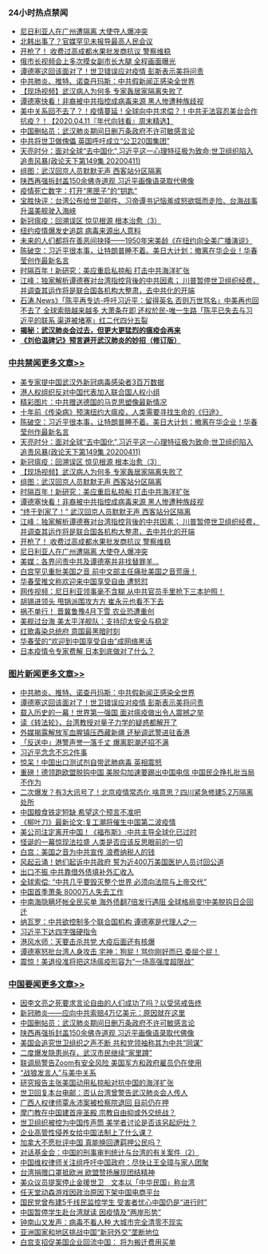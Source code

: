 <div class="catlist">
<h3>24小时热点禁闻</h3>
<ul>
<li><a href="https://github.com/fqnews/bnews/blob/master/cbnews/20200411/1310545.md">尼日利亚人在广州遭隔离 大使夺人爆冲突</a></li>
<li><a href="https://github.com/fqnews/bnews/blob/master/cnnews/20200411/1310588.md">北韩出事了？官媒罕见未报导最高人民会议</a></li>
<li><a href="https://github.com/fqnews/bnews/blob/master/cbnews/20200411/1310563.md">开枪了！ 收费过高成都水果批发商抗议 警察维稳</a></li>
<li><a href="https://github.com/fqnews/bnews/blob/master/baitai/20200411/1310576.md">俄市长视频会上多次摸女副市长大腿 全程画面曝光</a></li>
<li><a href="https://github.com/fqnews/bnews/blob/master/topimagenews/20200411/1310561.md">谭德塞这回该面对了！世卫错误应对疫情 彭斯表示美将问责</a></li>
<li><a href="https://github.com/fqnews/bnews/blob/master/topimagenews/20200411/1310562.md">中共肺炎、推特、诺查丹玛斯：中共假新闻正感染全世界</a></li>
<li><a href="https://github.com/fqnews/bnews/blob/master/cbnews/20200411/1310596.md">【现场视频】武汉病人为何多 专家轰居家隔离失败了</a></li>
<li><a href="https://github.com/fqnews/bnews/blob/master/cbnews/20200411/1310583.md">谭德塞快看！非裔被中共指控成病毒来源 黑人惨遭种族歧视</a></li>
<li><a href="https://github.com/fqnews/bnews/blob/master/taiwannews/20200411/1310605.md">美中关系回不去了？！疫情蔓延！全球向中共求偿？！中共无法容忍美台合作抗疫？！【2020.04.11『年代向钱看』周末精选】</a></li>
<li><a href="https://github.com/fqnews/bnews/blob/master/headline/20200411/1310601.md">中国删帖员：武汉肺炎期间日删万条政府不许可敏感言论</a></li>
<li><a href="https://github.com/fqnews/bnews/blob/master/ssgc/20200411/1310606.md">中共将世卫做傀儡 英国呼吁成立“公卫20国集团”</a></li>
<li><a href="https://github.com/fqnews/bnews/blob/master/cbnews/20200412/1310618.md">天亮时分：面对全球“去中国化”,习近平这一心理特征极为致命;世卫组织陷入追责风暴(政论天下第149集 20200411) </a></li>
<li><a href="https://github.com/fqnews/bnews/blob/master/cbnews/20200411/1310595.md">组图：武汉回京人员默默无声 西客站分区隔离</a></li>
<li><a href="https://github.com/fqnews/bnews/blob/master/headline/20200411/1310600.md">陕西再强拆封盖150余佛寺道观 习近平画像语录取代佛像</a></li>
<li><a href="https://github.com/fqnews/bnews/blob/master/ssgc/20200411/1310610.md">疫情死亡数字：打开“黑匣子”的“钥匙”</a></li>
<li><a href="https://github.com/fqnews/bnews/blob/master/bannedvideo/20200411/1310611.md">宝胜快评：台湾公布给世卫邮件、习帝谭书记恼羞成怒欲铤而走险、台海战事升温美舰驶入海峡</a></li>
<li><a href="https://github.com/fqnews/bnews/blob/master/cbnews/20200411/1310607.md">新冠瘟疫：回溯误区 惊见根源 根本治愈（3）</a></li>
<li><a href="https://github.com/fqnews/bnews/blob/master/comments/20200411/1310547.md">纽约疫情爆发史追踪 病毒来源出人意料</a></li>
<li><a href="https://github.com/fqnews/bnews/blob/master/comments/20200411/1310594.md">未来的人们都将在善恶间抉择——1950年宋美龄《在纽约向全美广播演说》</a></li>
<li><a href="https://github.com/fqnews/bnews/blob/master/cbnews/20200412/1310620.md">陈破空：习近平很本事，让特朗普睡不着。美日大计划：撤离在华企业！华春莹创作最新名言 </a></li>
<li><a href="https://github.com/fqnews/bnews/blob/master/cbnews/20200411/1310584.md">时隔百年！新研究：美应重启私掠船 打击中共海洋扩张</a></li>
<li><a href="https://github.com/fqnews/bnews/blob/master/cbnews/20200411/1310570.md">江峰：独家解析谭德赛对台湾指控背後的中共因素； 川普暂停世卫组织经费，并调查其运作将是联合国各机构大整肃，去中共化的开端</a></li>
<li><a href="https://github.com/fqnews/bnews/blob/master/bannedvideo/20200412/1310613.md">石涛.News》「陈平再专访-呼吁习近平：留得英名 否则万世骂名」中美再也回不去了 全球索赔越来越多 大萧条在即 还权於民-唯一生路「陈平已失去与习近平的联系 渠道被堵塞」红二代四分五裂 </a></li>
<li><b><a href="https://github.com/fqnews/bnews/blob/master/comments/20200211/1275071.md" target="_blank">揭秘：武汉肺炎会过去，但更大更猛烈的瘟疫会再来</a></b></li>
<li><b><a href="https://github.com/fqnews/bnews/blob/master/comments/20200207/1272816.md" target="_blank">《刘伯温碑记》预言避开武汉肺炎的妙招（修订版）</a></b></li>
</ul>
</div>

<div class="catlist">
<h3><a href="https://github.com/fqnews/bnews/blob/master/cbnews/" target="_blank">中共禁闻</a><span><a href="https://github.com/fqnews/bnews/blob/master/cbnews/" target="_blank" rel="nofollow">更多文章>></a></span></h3>
<ul>
<li><a href="https://github.com/fqnews/bnews/blob/master/cbnews/20200412/1310661.md" target="_blank">美专家提中国武汉外新冠病毒感染者3百万数据</a></li>
<li><a href="https://github.com/fqnews/bnews/blob/master/cbnews/20200412/1310660.md" target="_blank">港人权组织反对中国代表加入联合国人权小组</a></li>
<li><a href="https://github.com/fqnews/bnews/blob/master/cbnews/20200412/1310623.md" target="_blank">精彩图片：中共赠送德国的马克思塑像最新情况</a></li>
<li><a href="https://github.com/fqnews/bnews/blob/master/cbnews/20200412/1310617.md" target="_blank">十年前《传染病》预演纽约大瘟疫，人类需要寻找生命的《归途》</a></li>
<li><a href="https://github.com/fqnews/bnews/blob/master/cbnews/20200412/1310620.md" target="_blank">陈破空：习近平很本事，让特朗普睡不着。美日大计划：撤离在华企业！华春莹创作最新名言</a></li>
<li><a href="https://github.com/fqnews/bnews/blob/master/cbnews/20200412/1310618.md" target="_blank">天亮时分：面对全球“去中国化”,习近平这一心理特征极为致命;世卫组织陷入追责风暴(政论天下第149集 20200411)</a></li>
<li><a href="https://github.com/fqnews/bnews/blob/master/cbnews/20200411/1310607.md" target="_blank">新冠瘟疫：回溯误区 惊见根源 根本治愈（3）</a></li>
<li><a href="https://github.com/fqnews/bnews/blob/master/cbnews/20200411/1310596.md" target="_blank">【现场视频】武汉病人为何多 专家轰居家隔离失败了</a></li>
<li><a href="https://github.com/fqnews/bnews/blob/master/cbnews/20200411/1310595.md" target="_blank">组图：武汉回京人员默默无声 西客站分区隔离</a></li>
<li><a href="https://github.com/fqnews/bnews/blob/master/cbnews/20200411/1310584.md" target="_blank">时隔百年！新研究：美应重启私掠船 打击中共海洋扩张</a></li>
<li><a href="https://github.com/fqnews/bnews/blob/master/cbnews/20200411/1310583.md" target="_blank">谭德塞快看！非裔被中共指控成病毒来源 黑人惨遭种族歧视</a></li>
<li><a href="https://github.com/fqnews/bnews/blob/master/cbnews/20200411/1310571.md" target="_blank">“终于到家了！” 武汉回京人员默默无声 西客站分区隔离</a></li>
<li><a href="https://github.com/fqnews/bnews/blob/master/cbnews/20200411/1310570.md" target="_blank">江峰：独家解析谭德赛对台湾指控背後的中共因素； 川普暂停世卫组织经费，并调查其运作将是联合国各机构大整肃，去中共化的开端</a></li>
<li><a href="https://github.com/fqnews/bnews/blob/master/cbnews/20200411/1310563.md" target="_blank">开枪了！ 收费过高成都水果批发商抗议 警察维稳</a></li>
<li><a href="https://github.com/fqnews/bnews/blob/master/cbnews/20200411/1310545.md" target="_blank">尼日利亚人在广州遭隔离 大使夺人爆冲突</a></li>
<li><a href="https://github.com/fqnews/bnews/blob/master/cbnews/20200411/1310536.md" target="_blank">美媒：各界问责中共及谭德塞并非找替罪羊…</a></li>
<li><a href="https://github.com/fqnews/bnews/blob/master/cbnews/20200411/1310535.md" target="_blank">白宫罕见重批美国之音 前中文部主任痛批美国之音荒唐！</a></li>
<li><a href="https://github.com/fqnews/bnews/blob/master/cbnews/20200411/1310502.md" target="_blank">华春莹推文称欢迎来中国享受自由 遭怒怼</a></li>
<li><a href="https://github.com/fqnews/bnews/blob/master/cbnews/20200411/1310492.md" target="_blank">网传视频：尼日利亚领事毫不含糊 从中共官员手里抢下三本护照！</a></li>
<li><a href="https://github.com/fqnews/bnews/blob/master/cbnews/20200411/1310491.md" target="_blank">胡锡进领头 甩锅派围攻方方 崔永元也看不下去</a></li>
<li><a href="https://github.com/fqnews/bnews/blob/master/cbnews/20200411/1310490.md" target="_blank">祸不单行！ 晋冀鲁豫4月下雪 农业恐遭重创</a></li>
<li><a href="https://github.com/fqnews/bnews/blob/master/cbnews/20200411/1310464.md" target="_blank">美舰过台海 美太平洋舰队：支持印太安全与稳定</a></li>
<li><a href="https://github.com/fqnews/bnews/blob/master/cbnews/20200411/1310428.md" target="_blank">红歌毒染总统府 意国最黑暗时刻</a></li>
<li><a href="https://github.com/fqnews/bnews/blob/master/cbnews/20200411/1310423.md" target="_blank">华春莹的“欢迎到中国享受自由”成网络黑话</a></li>
<li><a href="https://github.com/fqnews/bnews/blob/master/comments/20200411/1310192.md" target="_blank">日本疫情令专家费解 日本到底做对了什么？</a></li>

</ul>
</div>
<div class="catlist">
<h3><a href="https://github.com/fqnews/bnews/blob/master/topimagenews/" target="_blank">图片新闻</a><span><a href="https://github.com/fqnews/bnews/blob/master/topimagenews/" target="_blank" rel="nofollow">更多文章>></a></span></h3>
<ul>
<li><a href="https://github.com/fqnews/bnews/blob/master/topimagenews/20200411/1310562.md" target="_blank">中共肺炎、推特、诺查丹玛斯：中共假新闻正感染全世界</a></li>
<li><a href="https://github.com/fqnews/bnews/blob/master/topimagenews/20200411/1310561.md" target="_blank">谭德塞这回该面对了！世卫错误应对疫情 彭斯表示美将问责</a></li>
<li><a href="https://github.com/fqnews/bnews/blob/master/topimagenews/20200411/1310463.md" target="_blank">载入历史的一幕！世界第一强国 面对瘟疫做出令人震撼之举</a></li>
<li><a href="https://github.com/fqnews/bnews/blob/master/comments/20200411/1310189.md" target="_blank">读《转法轮》，台湾教授对量子力学的疑惑都解开了</a></li>
<li><a href="https://github.com/fqnews/bnews/blob/master/topimagenews/20200411/1310310.md" target="_blank">外媒揭露解放军血腥镇压西藏新疆 还秘调武警进驻香港</a></li>
<li><a href="https://github.com/fqnews/bnews/blob/master/topimagenews/20200411/1310296.md" target="_blank">「反送中」港警声誉一落千丈 爆离职潮还招不满</a></li>
<li><a href="https://github.com/fqnews/bnews/blob/master/topimagenews/20200411/1310206.md" target="_blank">习近平念念不忘2件事</a></li>
<li><a href="https://github.com/fqnews/bnews/blob/master/topimagenews/20200410/1310163.md" target="_blank">惊呆！中国出口测试剂自带武肺病毒 英相震怒</a></li>
<li><a href="https://github.com/fqnews/bnews/blob/master/topimagenews/20200410/1310133.md" target="_blank">重磅！德领跑欧盟脱钩中国 美脱勾加速要踢出中国电信 中国民企挣扎批当局不作为</a></li>
<li><a href="https://github.com/fqnews/bnews/blob/master/topimagenews/20200410/1310034.md" target="_blank">二次爆发？有3大讯号了！北京疫情常态化 啥意思？四川紧急修建5.2万隔离处所</a></li>
<li><a href="https://github.com/fqnews/bnews/blob/master/topimagenews/20200410/1309960.md" target="_blank">中国粮食铁定短缺 希望这个预言不准吧</a></li>
<li><a href="https://github.com/fqnews/bnews/blob/master/topimagenews/20200410/1309959.md" target="_blank">《柳叶刀》最新论文:复工潮将催生中国第二波疫情</a></li>
<li><a href="https://github.com/fqnews/bnews/blob/master/topimagenews/20200410/1309958.md" target="_blank">美公司注定离开中国！《福布斯》:中共主导全球化已过时</a></li>
<li><a href="https://github.com/fqnews/bnews/blob/master/topimagenews/20200410/1309957.md" target="_blank">怪诞的一幕惊现法拉盛 人类是否应该反思眼前的一切</a></li>
<li><a href="https://github.com/fqnews/bnews/blob/master/topimagenews/20200410/1309911.md" target="_blank">白宫：美国之音为中共宣传 浪费纳税人的钱</a></li>
<li><a href="https://github.com/fqnews/bnews/blob/master/topimagenews/20200410/1309827.md" target="_blank">风起云涌！她们起诉中共政府 誓为近400万美国医护人员讨回公道</a></li>
<li><a href="https://github.com/fqnews/bnews/blob/master/topimagenews/20200410/1309616.md" target="_blank">出口不振 中共靠借外债填补外汇收入</a></li>
<li><a href="https://github.com/fqnews/bnews/blob/master/topimagenews/20200410/1309606.md" target="_blank">全球索偿: “中共几乎要毁灭整个世界 必须向法院与上帝交代”</a></li>
<li><a href="https://github.com/fqnews/bnews/blob/master/topimagenews/20200409/1309575.md" target="_blank">中国首季萧条 8000万人失去工作</a></li>
<li><a href="https://github.com/fqnews/bnews/blob/master/topimagenews/20200409/1309572.md" target="_blank">中南海隐瞒坏帐全民买单 海外债翻7倍发行遇阻 全球格局变!中美脱钩日企回迁</a></li>
<li><a href="https://github.com/fqnews/bnews/blob/master/topimagenews/20200409/1309540.md" target="_blank">纳瓦罗：中共欲控制多个联合国机构 谭德塞是代理人之一</a></li>
<li><a href="https://github.com/fqnews/bnews/blob/master/topimagenews/20200409/1309403.md" target="_blank">习近平下达四字强硬指令</a></li>
<li><a href="https://github.com/fqnews/bnews/blob/master/topimagenews/20200409/1309322.md" target="_blank">港风水师：天要击杀共党 大疫后面还有核爆</a></li>
<li><a href="https://github.com/fqnews/bnews/blob/master/topimagenews/20200409/1309255.md" target="_blank">谭德塞怒批台湾人身攻击 宅神：狗屁！骂你刚好而已 委屈个屁！</a></li>
<li><a href="https://github.com/fqnews/bnews/blob/master/topimagenews/20200409/1309239.md" target="_blank">震惊！美退役准将把这场瘟疫形容为“一场高强度超限战”</a></li>

</ul>
</div>
<div class="catlist">
<h3><a href="https://github.com/fqnews/bnews/blob/master/headline/" target="_blank">中国要闻</a><span><a href="https://github.com/fqnews/bnews/blob/master/headline/" target="_blank" rel="nofollow">更多文章>></a></span></h3>
<ul>
<li><a href="https://github.com/fqnews/bnews/blob/master/headline/20200412/1310629.md" target="_blank">因李文亮之死要求言论自由的人们成功了吗？以受惩戒告终</a></li>
<li><a href="https://github.com/fqnews/bnews/blob/master/headline/20200412/1310625.md" target="_blank">新冠肺炎——应向中共索赔4万亿美元：原因就在这里</a></li>
<li><a href="https://github.com/fqnews/bnews/blob/master/headline/20200411/1310601.md" target="_blank">中国删帖员：武汉肺炎期间日删万条政府不许可敏感言论</a></li>
<li><a href="https://github.com/fqnews/bnews/blob/master/headline/20200411/1310600.md" target="_blank">陕西再强拆封盖150余佛寺道观 习近平画像语录取代佛像</a></li>
<li><a href="https://github.com/fqnews/bnews/blob/master/headline/20200411/1310507.md" target="_blank">美国会追究世卫组织之声不断 共和党领袖称其为中共“同谋”</a></li>
<li><a href="https://github.com/fqnews/bnews/blob/master/headline/20200411/1310506.md" target="_blank">二度爆发隐患尚存，武汉市民继续“家里蹲”</a></li>
<li><a href="https://github.com/fqnews/bnews/blob/master/headline/20200411/1310436.md" target="_blank">联调局警告Zoom有安全风险 美国军方和政府雇员仍在使用</a></li>
<li><a href="https://github.com/fqnews/bnews/blob/master/headline/20200411/1310424.md" target="_blank">“战狼发言人”与美中关系</a></li>
<li><a href="https://github.com/fqnews/bnews/blob/master/headline/20200411/1310396.md" target="_blank">研究报告主张美国动用私掠船对抗中国的海洋扩张</a></li>
<li><a href="https://github.com/fqnews/bnews/blob/master/headline/20200411/1310348.md" target="_blank">世卫回复本台电邮：否认台湾曾警告武汉肺炎会人传人</a></li>
<li><a href="https://github.com/fqnews/bnews/blob/master/headline/20200411/1310302.md" target="_blank">广西人权律师覃永沛案被检察院退回 目前仍在押</a></li>
<li><a href="https://github.com/fqnews/bnews/blob/master/headline/20200411/1310301.md" target="_blank">摩门教在中国建首座圣殿 宗教自由抑或外交统战？</a></li>
<li><a href="https://github.com/fqnews/bnews/blob/master/headline/20200411/1310292.md" target="_blank">世卫组织被控为中国传声筒      美学者讨论是否该另起炉灶？</a></li>
<li><a href="https://github.com/fqnews/bnews/blob/master/headline/20200411/1310291.md" target="_blank">企业高管性侵养女给中国法制上了什么课？</a></li>
<li><a href="https://github.com/fqnews/bnews/blob/master/headline/20200411/1310280.md" target="_blank">加拿大不愿批评中国    真能换回遭羁押公民吗？</a></li>
<li><a href="https://github.com/fqnews/bnews/blob/master/headline/20200411/1310260.md" target="_blank">对话基金会：中国的刑事审判统计与台湾的有关案件（2）</a></li>
<li><a href="https://github.com/fqnews/bnews/blob/master/headline/20200411/1310259.md" target="_blank">中国维权律师关注组呼吁中国政府：尽快让王全璋与家人团聚</a></li>
<li><a href="https://github.com/fqnews/bnews/blob/master/headline/20200411/1310230.md" target="_blank">台湾捐赠口罩抵欧洲   欧盟赞扬展现团结精神</a></li>
<li><a href="https://github.com/fqnews/bnews/blob/master/headline/20200411/1310229.md" target="_blank">美众议员提案停止金援世卫　文本以「中华民国」称台湾</a></li>
<li><a href="https://github.com/fqnews/bnews/blob/master/headline/20200411/1310200.md" target="_blank">任天堂动森游戏因政治原因下架中国电商平台</a></li>
<li><a href="https://github.com/fqnews/bnews/blob/master/headline/20200411/1310199.md" target="_blank">国民党曾布建5千线民监控学生  受害者忧心中国仍是“进行时”</a></li>
<li><a href="https://github.com/fqnews/bnews/blob/master/headline/20200411/1310198.md" target="_blank">中国暂停学生赴台湾就读   因疫情及“两岸形势”</a></li>
<li><a href="https://github.com/fqnews/bnews/blob/master/headline/20200410/1310178.md" target="_blank">钟南山又发声：病毒不看人种 大城市完全清零不现实</a></li>
<li><a href="https://github.com/fqnews/bnews/blob/master/headline/20200410/1310177.md" target="_blank">亚洲国家和地区挑战中国“新冠外交”垄断地位</a></li>
<li><a href="https://github.com/fqnews/bnews/blob/master/headline/20200410/1310176.md" target="_blank">白宫支招促美国企业回流中国： 将为搬迁费用买单</a></li>

</ul>
</div>